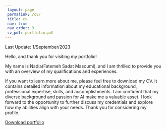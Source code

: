 ```yaml
---
 layout: page
 permalink: /cv/
 title: cv
 nav: true
 nav_order: 3
 cv_pdf: portfolio.pdf
---
```

Last Update: 1/September/2023

 Hello, and thank you for visiting my portfolio!

 My name is Nadia(Fatemeh Sadat Masoumi), and I am thrilled to provide you with an overview of my qualifications and experiences.
 
 If you want to learn more about me, please feel free to download my CV. It contains detailed information about my educational background, professional expertise, skills, and accomplishments. I am confident that my diverse background and passion for AI make me a valuable asset. I look forward to the opportunity to further discuss my credentials and explore how my abilities align with your needs. Thank you for considering my profile.

 [Download portfolio](/assets/pdf/portfolio.pdf)